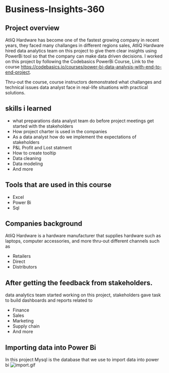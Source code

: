 # Business-Insights-360


## Project overview
AtliQ Hardware has become one of the fastest growing company in recent years, they faced many challanges in different regions sales, AtliQ Hardware hired data analytics team on this project to give them clear insights using PowerBi tool so that the company can make data driven decisions.
I worked on this project by following the Codebasics PowerBi Course, Link to the course https://codebasics.io/courses/power-bi-data-analysis-with-end-to-end-project.

Thru-out the course, course instructors demonstrated what challanges and technical issues data analyst face in real-life situations with practical solutions.


## skills i learned
- what preparations data analyst team do before project meetings get started with the stakeholders
- How project charter is used in the companies
- As a data analyst how do we implement the expectations of stakeholders 
- P&L Profit and Lost statment 
- How to create tooltip
- Data cleaning
- Data modeling
- And more 

## Tools that are used in this course
- Excel
- Power Bi
- Sql

## Companies background
AtliQ Hardware is a hardware manufacturer that supplies hardware such as laptops, computer accessories, and more thru-out different channels such as
- Retailers
- Direct
- Distributors

## After getting the feedback from stakeholders.
data analytics team started working on this project, stakeholders gave task to build dashboards and reports related to
- Finance
- Sales
- Marketing
- Supply chain
- And more

## Importing data into Power Bi
In this project Mysql is the database that we use to import data into power bi
![import.gif](https://github.com/Farhan3005/Business-Insights-360/blob/main/import.gif)
